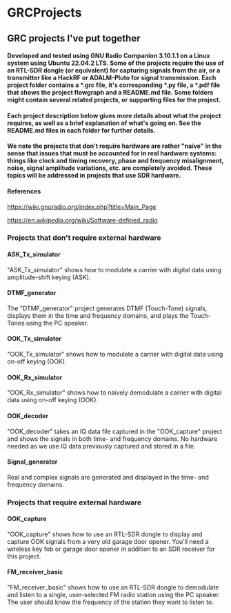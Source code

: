 # GRCProjects

## GRC projects I've put together

#### Developed and tested using GNU Radio Companion 3.10.1.1 on a Linux system using Ubuntu 22.04.2 LTS.  Some of the projects require the use of an RTL-SDR dongle (or equivalent) for capturing signals from the air, or a transmitter like a HackRF or ADALM-Pluto for signal transmission.  Each project folder contains a *.grc file, it's corresponding *.py file, a *.pdf file that shows the project flowgraph and a README.md file.  Some folders might contain several related projects, or supporting files for the project.  


#### Each project description below gives more details about what the project requires, as well as a brief explanation of what's going on.  See the README.md files in each folder for further details.  

#### We note the projects that don't require hardware are rather "naive" in the sense that issues that must be accounted for in real hardware systems: things like clock and timing recovery, phase and frequency misalignment, noise, signal amplitude variations, etc. are completely avoided.  These topics will be addressed in projects that use SDR hardware.  

#### References
https://wiki.gnuradio.org/index.php?title=Main_Page

https://en.wikipedia.org/wiki/Software-defined_radio

### Projects that don't require external hardware

#### ASK_Tx_simulator
"ASK_Tx_simulator" shows how to modulate a carrier with digital data using amplitude-shift keying (ASK).

#### DTMF_generator
The "DTMF_generator" project generates DTMF (Touch-Tone) signals, displays them in the time and frequency domains, and plays the Touch-Tones using the PC speaker. 

#### OOK_Tx_simulator
"OOK_Tx_simulator" shows how to modulate a carrier with digital data using on-off keying (OOK).     

#### OOK_Rx_simulator
"OOK_Rx_simulator" shows how to naively demodulate a carrier with digital data using on-off keying (OOK).   

#### OOK_decoder
"OOK_decoder" takes an IQ data file captured in the "OOK_capture" project and shows the signals in both time- and frequency domains.  No hardware needed as we use IQ data previously captured and stored in a file.

#### Signal_generator
Real and complex signals are generated and displayed in the time- and frequency domains.  


### Projects that require external hardware

#### OOK_capture
"OOK_capture" shows how to use an RTL-SDR dongle to display and capture OOK signals from a very old garage door opener.  You'll need a wireless key fob or garage door opener in addition to an SDR receiver for this project. 

#### FM_receiver_basic
"FM_receiver_basic" shows how to use an RTL-SDR dongle to demodulate and listen to a single, user-selected FM radio station using the PC speaker.  The user should know the frequency of the station they want to listen to.  
